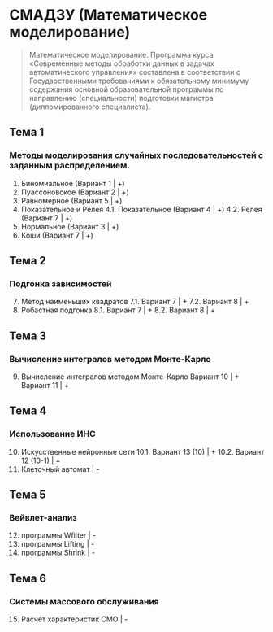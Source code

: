 # СМАДЗУ (Математическое моделирование)

> Математическое моделирование. Программа курса «Современные методы обработки данных в задачах автоматического управления» составлена в соответствии с Государственными требованиями к обязательному минимуму содержания основной образовательной программы по направлению (специальности) подготовки магистра (дипломированного специалиста).

## Тема 1

### Методы моделирования случайных последовательностей с заданным распределением.

1. Биномиальное (Вариант 1 | +)
2. Пуассоновское (Вариант 2 | +)
3. Равномерное (Вариант 5 | +)
4. Показательное и Релея
    4.1. Показательное (Вариант 4 | +)
    4.2. Релея (Вариант 7 | +)
5. Нормальное (Вариант 3 | +)
6. Коши (Вариант 7 | +)

## Тема 2

### Подгонка зависимостей

7. Метод наименьших квадратов
    7.1. Вариант 7                                   |   +
    7.2. Вариант 8                                   |   +
8. Робастная подгонка
    8.1. Вариант 7                                   |   +
    8.2. Вариант 8                                   |   +

## Тема 3

### Вычисление интегралов методом Монте-Карло

9. Вычисление интегралов методом Монте-Карло
    Вариант 10                                  |   +
    Вариант 11                                  |   +

## Тема 4

### Использование ИНС

10. Искусственные нейронные сети
    10.1. Вариант 13 (10)                       |   +
    10.2. Вариант 12 (10-1)                     |   +
11. Клеточный автомат                           |   -

## Тема 5

### Вейвлет-анализ

12. программы Wfilter                           |   -
13. программы Lifting                           |   -
14. программы Shrink                            |   -

## Тема 6

### Системы массового обслуживания

15. Расчет характеристик СМО                    |   -
